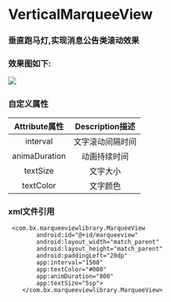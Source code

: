 # VerticalMarqueeView
### 垂直跑马灯,实现消息公告类滚动效果


### 效果图如下:
![](https://github.com/baixxx/VerticalMarqueeView/raw/master/resource/marqueeview.gif)  



### 自定义属性
| Attribute属性    | Description描述 |
| :----------: | :-----------:  | 
| interval	     | 文字滚动间隔时间 |
| animaDuration	 | 动画持续时间 |
| textSize	| 文字大小  |
| textColor | 文字颜色  |



### xml文件引用
```
 <com.bx.marqueeviewlibrary.MarqueeView
        android:id="@+id/marqueeview"
        android:layout_width="match_parent"
        android:layout_height="match_parent"
        android:paddingLeft="20dp"
        app:interval="1500"
        app:textColor="#000"
        app:animDuration="800"
        app:textSize="5sp">
    </com.bx.marqueeviewlibrary.MarqueeView>
```




